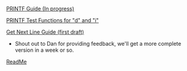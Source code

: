 

<a href="http://www.everettgould.com/42cliffnotes/printf_strat.html">PRINTF Guide (In progress)</a>

<a href="http://www.everettgould.com/42cliffnotes/debug.html">PRINTF Test Functions for "d" and "i"</a>

<a href="http://www.everettgould.com/42cliffnotes/get_next_line.html">Get Next Line Guide (first draft)</a>
* Shout out to Dan for providing feedback, we'll get a more complete version in a week or so.

<a href="http://www.everettgould.com/42cliffnotes/readme.md.html">ReadMe</a>
